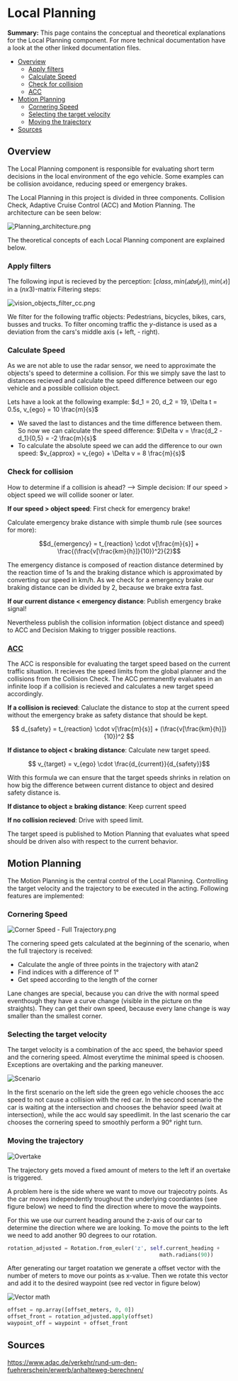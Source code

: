 # Local Planning

**Summary:** This page contains the conceptual and theoretical explanations for the Local Planning component. For more technical documentation have a look at the other linked documentation files.

- [Overview](#overview)
  - [Apply filters](#apply-filters)
  - [Calculate Speed](#calculate-speed)
  - [Check for collision](#check-for-collision)
  - [ACC](#acc)
- [Motion Planning](#motion-planning)
  - [Cornering Speed](#cornering-speed)
  - [Selecting the target velocity](#selecting-the-target-velocity)
  - [Moving the trajectory](#moving-the-trajectory)
- [Sources](#sources)

## Overview

The Local Planning component is responsible for evaluating short term decisions in the local environment of the ego vehicle. Some examples can be collision avoidance, reducing speed or emergency brakes.

The Local Planning in this project is divided in three components. Collision Check, Adaptive Cruise Control (ACC) and Motion Planning. The architecture can be seen below:

![Planning_architecture.png](../assets/planning/Planning_architecture.png)

The theoretical concepts of each Local Planning component are explained below.

### Apply filters

The following input is recieved by the perception: $[class, min⁡(𝑎𝑏𝑠(𝑦)), min⁡(𝑥)]$ in a $(nx3)$-matrix
Filtering steps:

![vision_objects_filter_cc.png](../assets/planning/vision_objects_filter_cc.png)

We filter for the following traffic objects: Pedestrians, bicycles, bikes, cars, busses and trucks. To filter oncoming traffic the $y$-distance is used as a deviation from the cars's middle axis (+ left, - right).

### Calculate Speed

As we are not able to use the radar sensor, we need to approximate the objects's speed to determine a collision. For this we simply save the last to distances recieved and calculate the speed difference between our ego vehicle and a possible collision object.

Lets have a look at the following example: $d_1 = 20, d_2 = 19, \Delta t = 0.5s, v_{ego} = 10 \frac{m}{s}$

- We saved the last to distances and the time difference between them. So now we can calculate the speed difference: $\Delta v = \frac{d_2 - d_1}{0,5} = -2 \frac{m}{s}$
- To calculate the absolute speed we can add the difference to our own speed: $v_{approx} = v_{ego} + \Delta v = 8 \frac{m}{s}$

### Check for collision

How to determine if a collision is ahead? --> Simple decision: If our speed > object speed we will collide sooner or later.

**If our speed > object speed**: First check for emergency brake!

Calculate emergency brake distance with simple thumb rule (see sources for more):

$$d_{emergency} = t_{reaction} \cdot v[\frac{m}{s}] + \frac{(\frac{v[\frac{km}{h}]}{10})^2}{2}$$

The emergency distance is composed of reaction distance determined by the reaction time of 1s and the braking distance which is approximated by converting our speed in km/h. As we check for a emergency brake our braking distance can be divided by 2, because we brake extra fast.

**If our current distance < emergency distance**: Publish emergency brake signal!

Nevertheless publish the collision information (object distance and speed) to ACC and Decision Making to trigger possible reactions.

### [ACC](./ACC.md)

The ACC is responsible for evaluating the target speed based on the current traffic situation. It recieves the speed limits from the global planner and the collisions from the Collision Check.
The ACC permanently evaluates in an infinite loop if a collision is recieved and calculates a new target speed accordingly.

**If a collision is recieved**: Caluclate the distance to stop at the current speed without the emergency brake as safety distance that should be kept.

$$ d_{safety} = t_{reaction} \cdot v[\frac{m}{s}] + (\frac{v[\frac{km}{h}]}{10})^2 $$

**If distance to object < braking distance**: Calculate new target speed.

$$ v_{target} = v_{ego} \cdot \frac{d_{current}}{d_{safety}}$$

With this formula we can ensure that the target speeds shrinks in relation on how big the difference between current distance to object and desired safety distance is.

**If distance to object $\geq$ braking distance**: Keep current speed

**If no collision recieved**: Drive with speed limit.

The target speed is published to Motion Planning that evaluates what speed should be driven also with respect to the current behavior.

## Motion Planning

The Motion Planning is the central control of the Local Planning. Controlling the target velocity and the trajectory to be executed in the acting. Following features are implemented:

### Cornering Speed

![Corner Speed - Full Trajectory.png](../assets/planning/plot_full_trajectory_1_degree.png)

The cornering speed gets calculated at the beginning of the scenario, when the full trajectory is received:

- Calculate the angle of three points in the trajectory with atan2
- Find indices with a difference of 1°
- Get speed according to the length of the corner

Lane changes are special, because you can drive the with normal speed eventhough they have a curve change (visible in the picture on the straights). They can get their own speed, because every lane change is way smaller than the smallest corner.

### Selecting the target velocity

The target velocity is a combination of the acc speed, the behavior speed and the cornering speed. Almost everytime the minimal speed is choosen. Exceptions are overtaking and the parking maneuver.

![Scenario](../assets/planning/three_scenarios.png)

In the first scenario on the left side the green ego vehicle chooses the acc speed to not cause a collision with the red car.
In the second scenario the car is waiting at the intersection and chooses the behavior speed (wait at intersection), while the acc would say speedlimit.
In the last scenario the car chooses the cornering speed to smoothly perform a 90° right turn.

### Moving the trajectory

![Overtake](../assets/planning/Overtake_car_trajectory.png)

The trajectory gets moved a fixed amount of meters to the left if an overtake is triggered.

A problem here is the side where we want to move our trajecotry points. As the car moves independently troughout the underlying coordiantes (see figure below) we need to find the direction where to move the waypoints.

For this we use our current heading around the z-axis of our car to determine the direction where we are looking. To move the points to the left we need to add another 90 degrees to our rotation.

```python
rotation_adjusted = Rotation.from_euler('z', self.current_heading +
                                                math.radians(90))
```

After generating our target roatation we generate a offset vector with the number of meters to move our points as x-value. Then we rotate this vector and add it to the desired waypoint (see red vector in figure below)

![Vector math](../assets/planning/vector_calculation.png)

```python
offset = np.array([offset_meters, 0, 0])
offset_front = rotation_adjusted.apply(offset)
waypoint_off = waypoint + offset_front
```

## Sources

<https://www.adac.de/verkehr/rund-um-den-fuehrerschein/erwerb/anhalteweg-berechnen/>
